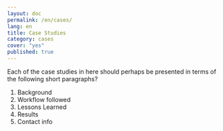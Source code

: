 ```yaml
---
layout: doc
permalink: /en/cases/
lang: en
title: Case Studies
category: cases
cover: "yes"
published: true
---
```


Each of the case studies in here should perhaps be presented in terms of the following short paragraphs?
1. Background
2. Workflow followed
3. Lessons Learned
4. Results
5. Contact info

